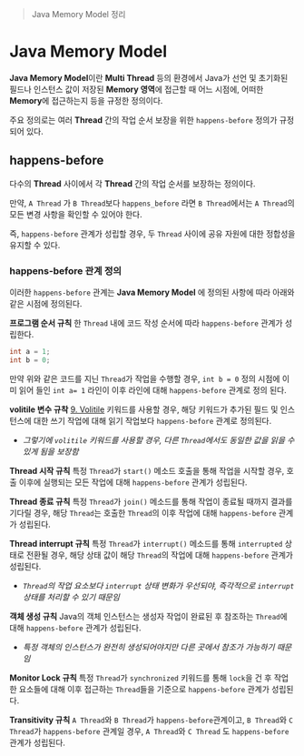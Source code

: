 > Java Memory Model 정리

# Java Memory Model
**Java Memory Model**이란 **Multi Thread** 등의 환경에서 Java가 선언 및 초기화된 필드나 인스턴스 값이 저장된 **Memory 영역**에 접근할 때 어느 시점에, 어떠한 **Memory**에 접근하는지 등을 규정한 정의이다.

주요 정의로는 여러 **Thread** 간의 작업 순서 보장을 위한 `happens-before` 정의가 규정되어 있다.
## happens-before
다수의 **Thread** 사이에서 각 **Thread** 간의 작업 순서를 보장하는 정의이다.

만약, `A Thread` 가 `B Thread`보다 `happens_before` 라면 `B Thread`에서는 `A Thread`의 모든 변경 사항을 확인할 수 있어야 한다.

즉, `happens-before` 관계가 성립할 경우, 두 `Thread` 사이에 공유 자원에 대한 정합성을 유지할 수 있다.

### happens-before 관계 정의
이러한 `happens-before` 관계는 **Java Memory Model** 에 정의된 사항에 따라 아래와 같은 시점에 정의된다.

**프로그램 순서 규칙**
한 `Thread` 내에 코드 작성 순서에 따라 `happens-before` 관계가 성립한다.

```java
int a = 1;
int b = 0;
```

만약 위와 같은 코드를 지닌 `Thread`가 작업을 수행할 경우, `int b = 0` 정의 시점에 이미 읽어 들인 `int a= 1` 라인이 이후 라인에 대해 `happens-before` 관계로 정의 된다.

**volitile 변수 규착**
[9. Volitile](9.%20Volitile.md) 키워드를 사용할 경우, 해당 키워드가 추가된 필드 및 인스턴스에 대한 쓰기 작업에 대해 읽기 작업보다 `happens-before` 관계로 정의된다.
- *그렇기에 `volitile` 키워드를 사용할 경우, 다른 `Thread`에서도 동일한 값을 읽을 수 있게 됨을 보장함*

**Thread 시작 규칙**
특정 `Thread`가 `start()` 메소드 호출을 통해 작업을 시작할 경우, 호출 이후에 실행되는 모든 작업에 대해 `happens-before` 관계가 성립된다.

**Thread 종료 규칙**
특정 `Thread`가 `join()` 메소드를 통해 작업이 종료될 때까지 결과를 기다릴 경우, 해당 `Thread`는 호출한 `Thread`의 이후 작업에 대해 `happens-before` 관계가 성립된다.

**Thread interrupt 규칙**
특정 `Thread`가 `interrupt()` 메소드를 통해 `interrupted` 상태로 전환될 경우, 해당 상태 값이 해당 `Thread`의 작업에 대해 `happens-before` 관계가 성립된다.
- *`Thread`의 작업 요소보다 `interrupt` 상태 변화가 우선되야, 즉각적으로 `interrupt` 상태를 처리할 수 있기 때문임*

**객체 생성 규칙**
Java의 객체 인스턴스는 생성자 작업이 완료된 후 참조하는 `Thread`에 대해 `happens-before` 관계가 성립된다.
- *특정 객체의 인스턴스가 완전히 생성되어야지만 다른 곳에서 참조가 가능하기 때문임*

**Monitor Lock 규칙**
특정 `Thread`가 `synchronized` 키워드를 통해 `lock`을 건 후 작업한 요소들에 대해 이후 접근하는 `Thread`들을 기준으로 `happens-before` 관계가 성립된다.

**Transitivity 규칙**
`A Thread`와 `B Thread`가 `happens-before`관계이고, `B Thread`와 `C Thread`가 `happens-before` 관계일 경우, `A Thread`와 `C Thread` 도 `happens-before` 관계가 성립된다.